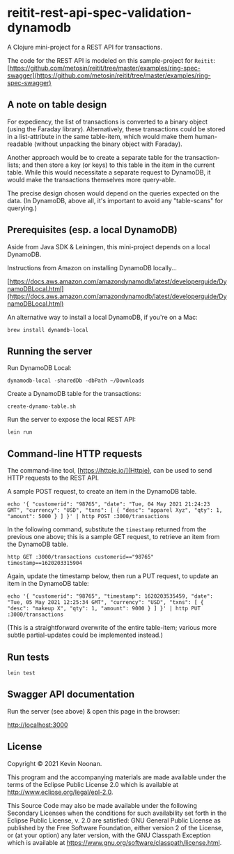# reitit-rest-api-spec-validation-dynamodb

A Clojure mini-project for a REST API for transactions.

The code for the REST API is modeled on this sample-project for `Reitit`:
[https://github.com/metosin/reitit/tree/master/examples/ring-spec-swagger](https://github.com/metosin/reitit/tree/master/examples/ring-spec-swagger)

## A note on table design

For expediency, the list of transactions is converted to a binary object (using the Faraday library). Alternatively, these transactions could be stored in a list-attribute in the same table-item, which would make them human-readable (without unpacking the binary object with Faraday).

Another approach would be to create a separate table for the transaction-lists; and then store a key (or keys) to this table in the item in the current table. While this would necessitate a separate request to DynamoDB, it would make the transactions themselves more query-able.

The precise design chosen would depend on the queries expected on the data. (In DynamoDB, above all, it's important to avoid any "table-scans" for querying.)


## Prerequisites (esp. a local DynamoDB)

Aside from Java SDK & Leiningen, this mini-project depends on a local DynamoDB.

Instructions from Amazon on installing DynamoDB locally...

[https://docs.aws.amazon.com/amazondynamodb/latest/developerguide/DynamoDBLocal.html](https://docs.aws.amazon.com/amazondynamodb/latest/developerguide/DynamoDBLocal.html)

An alternative way to install a local DynamoDB, if you're on a Mac:

`brew install dynamdb-local`


## Running the server

Run DynamoDB Local:

```
dynamodb-local -sharedDb -dbPath ~/Downloads
```

Create a DynamoDB table for the transactions:
```
create-dynamo-table.sh
```

Run the server to expose the local REST API:
```
lein run
```

## Command-line HTTP requests

The command-line tool, [https://httpie.io/](Httpie), can be used to send HTTP requests to the REST API.

A sample POST request, to create an item in the DynamoDB table.

```
echo '{ "customerid": "98765", "date": "Tue, 04 May 2021 21:24:23 GMT", "currency": "USD", "txns": [ { "desc": "apparel Xyz", "qty": 1, "amount": 5000 } ] }' | http POST :3000/transactions
```

In the following command, substitute the `timestamp` returned from the previous one above; this is a sample GET request, to retrieve an item from the DynamoDB table.

```
http GET :3000/transactions customerid=="98765" timestamp==1620203315904
```

Again, update the timestamp below, then run a PUT request, to update an item in the DynamoDB table:

```
echo '{ "customerid": "98765", "timestamp": 1620203535459, "date": "Tue, 05 May 2021 12:25:34 GMT", "currency": "USD", "txns": [ { "desc": "makeup X", "qty": 1, "amount": 9000 } ] }' | http PUT :3000/transactions
```

(This is a straightforward overwrite of the entire table-item; various more subtle partial-updates could be implemented instead.)


## Run tests

```
lein test
```

## Swagger API documentation

Run the server (see above) & open this page in the browser:

[http://localhost:3000](http://localhost:3000/)


## License

Copyright © 2021 Kevin Noonan.

This program and the accompanying materials are made available under the
terms of the Eclipse Public License 2.0 which is available at
http://www.eclipse.org/legal/epl-2.0.

This Source Code may also be made available under the following Secondary
Licenses when the conditions for such availability set forth in the Eclipse
Public License, v. 2.0 are satisfied: GNU General Public License as published by
the Free Software Foundation, either version 2 of the License, or (at your
option) any later version, with the GNU Classpath Exception which is available
at https://www.gnu.org/software/classpath/license.html.
